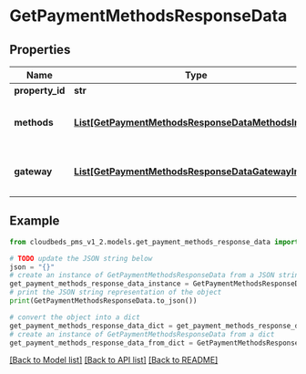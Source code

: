 # GetPaymentMethodsResponseData



## Properties

Name | Type | Description | Notes
------------ | ------------- | ------------- | -------------
**property_id** | **str** | Property ID | [optional] 
**methods** | [**List[GetPaymentMethodsResponseDataMethodsInner]**](GetPaymentMethodsResponseDataMethodsInner.md) | List of active methods enabled | [optional] 
**gateway** | [**List[GetPaymentMethodsResponseDataGatewayInner]**](GetPaymentMethodsResponseDataGatewayInner.md) | Payment Gateway used by property | [optional] 

## Example

```python
from cloudbeds_pms_v1_2.models.get_payment_methods_response_data import GetPaymentMethodsResponseData

# TODO update the JSON string below
json = "{}"
# create an instance of GetPaymentMethodsResponseData from a JSON string
get_payment_methods_response_data_instance = GetPaymentMethodsResponseData.from_json(json)
# print the JSON string representation of the object
print(GetPaymentMethodsResponseData.to_json())

# convert the object into a dict
get_payment_methods_response_data_dict = get_payment_methods_response_data_instance.to_dict()
# create an instance of GetPaymentMethodsResponseData from a dict
get_payment_methods_response_data_from_dict = GetPaymentMethodsResponseData.from_dict(get_payment_methods_response_data_dict)
```
[[Back to Model list]](../README.md#documentation-for-models) [[Back to API list]](../README.md#documentation-for-api-endpoints) [[Back to README]](../README.md)


